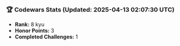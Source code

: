 ### 🏆 Codewars Stats (Updated: 2025-04-13 02:07:30 UTC)

- **Rank:** 8 kyu
- **Honor Points:** 3
- **Completed Challenges:** 1
